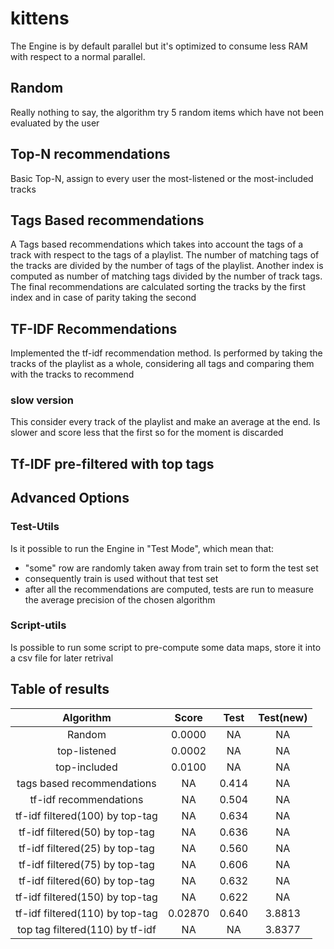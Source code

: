 # kittens

The Engine is by default parallel but it's optimized to consume less RAM with respect to a normal parallel.

## Random

Really nothing to say, the algorithm try 5 random items which have not been evaluated by the user

## Top-N recommendations

Basic Top-N, assign to every user the most-listened or the most-included tracks

## Tags Based recommendations

A Tags based recommendations which takes into account the tags of a track with respect to the tags of a playlist.
The number of matching tags of the tracks are divided by the number of tags of the playlist.
Another index is computed as number of matching tags divided by the number of track tags.
The final recommendations are calculated sorting the tracks by the first index and in case of parity taking the second

## TF-IDF Recommendations

Implemented the tf-idf recommendation method.
Is performed by taking the tracks of the playlist as a whole, considering all tags and comparing them with the tracks to recommend

### slow version

This consider every track of the playlist and make an average at the end. Is slower and score less that the first so for the moment is discarded

## Tf-IDF pre-filtered with top tags

## Advanced Options

### Test-Utils

Is it possible to run the Engine in "Test Mode", which mean that:

* "some" row are randomly taken away from train set to form the test set
* consequently train is used without that test set
* after all the recommendations are computed, tests are run to measure the average precision of the chosen algorithm

### Script-utils

Is possible to run some script to pre-compute some data maps, store it into a csv file for later retrival

## Table of results

|Algorithm|Score|Test|Test(new)|
|:-------:|:---:|:--:|:-------:|
|Random|0.0000|NA|NA|
|top-listened|0.0002|NA|NA|
|top-included|0.0100|NA|NA|
|tags based recommendations|NA|0.414|NA|
|tf-idf recommendations|NA|0.504|NA|
|tf-idf filtered(100) by top-tag|NA|0.634|NA|
|tf-idf filtered(50) by top-tag|NA|0.636|NA|
|tf-idf filtered(25) by top-tag|NA|0.560|NA|
|tf-idf filtered(75) by top-tag|NA|0.606|NA|
|tf-idf filtered(60) by top-tag|NA|0.632|NA|
|tf-idf filtered(150) by top-tag|NA|0.622|NA|
|tf-idf filtered(110) by top-tag|0.02870|0.640|3.8813|
|top tag filtered(110) by tf-idf|NA|NA|3.8377|

